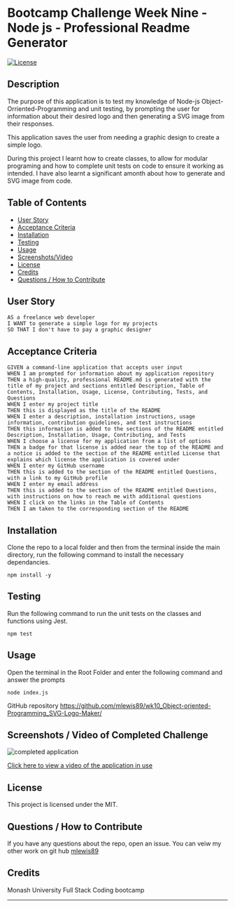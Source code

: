 

# Bootcamp Challenge Week Nine - Node js - Professional Readme Generator
[![License](https://img.shields.io/badge/License-MIT-blue.svg)](https://opensource.org/licenses/MIT)


## Description

The purpose of this application is to test my knowledge of Node-js Object-Orriented-Programming and unit testing, by prompting the user for information about their desired logo and then generating  a SVG image from their responses.

This application saves the user from needing a graphic design to create a simple logo.

During this project I learnt how to create classes, to allow for modular programing and how to complete unit tests on code to ensure it working as intended. I have also learnt a significant amonth about how to generate and SVG image from code.

## Table of Contents
    
- [User Story](#sser-story)
- [Acceptance Criteria](#acceptance-criteria)
- [Installation](#installation)
- [Testing](#testing)
- [Usage](#usage)
- [Screenshots/Video](<#screenshots--video-of-completed-challenge>)
- [License](#license)
- [Credits](#credits)
- [Questions / How to Contribute](#questions--how-to-contribute)

## User Story

```
AS a freelance web developer
I WANT to generate a simple logo for my projects
SO THAT I don't have to pay a graphic designer
```

## Acceptance Criteria

```
GIVEN a command-line application that accepts user input
WHEN I am prompted for information about my application repository
THEN a high-quality, professional README.md is generated with the title of my project and sections entitled Description, Table of Contents, Installation, Usage, License, Contributing, Tests, and Questions
WHEN I enter my project title
THEN this is displayed as the title of the README
WHEN I enter a description, installation instructions, usage information, contribution guidelines, and test instructions
THEN this information is added to the sections of the README entitled Description, Installation, Usage, Contributing, and Tests
WHEN I choose a license for my application from a list of options
THEN a badge for that license is added near the top of the README and a notice is added to the section of the README entitled License that explains which license the application is covered under
WHEN I enter my GitHub username
THEN this is added to the section of the README entitled Questions, with a link to my GitHub profile
WHEN I enter my email address
THEN this is added to the section of the README entitled Questions, with instructions on how to reach me with additional questions
WHEN I click on the links in the Table of Contents
THEN I am taken to the corresponding section of the README
```


## Installation

Clone the repo to a local folder and then from the terminal inside the main directory, run the following command to install the necessary dependancies.
       
    npm install -y

## Testing

Run the following command to run the unit tests on the classes and functions using Jest.
       
    npm test

## Usage
    
Open the terminal in the Root Folder and enter the following command and answer the prompts

    node index.js

GitHub repository
https://github.com/mlewis89/wk10_Object-oriented-Programming_SVG-Logo-Maker/

## Screenshots / Video of Completed Challenge

![completed application](#)

[Click here to view a video of the application in use](#)

## License
This project is licensed under the MIT.
    
## Questions / How to Contribute
    
If you have any questions about the repo, open an issue. You can veiw my other work on git hub [mlewis89](https://github.com/mlewis89/)

## Credits

Monash University Full Stack Coding bootcamp


---
